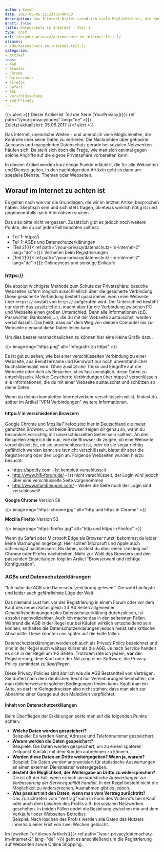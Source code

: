 ```yaml
---
author: Kovah
date: 2017-06-05 11:23:56+00:00
description: Das Internet bietet unendlich viele Möglichkeiten, die Kontrolle über seine Daten zu verlieren. Dies ist Teil 1 zum allgemeinen Datenschutz im Netz.
draft: false
title: Datenschutz im Internet - Teil 1
type: post
url: /de/your-privacy/datenschutz-im-internet-teil-1/
aliases:
- /de/datenschutz-im-internet-teil-1/
categories:
- Artikel
tags:
- AGB
- Browser
- Chrome
- Datenschutz
- Firefox
- Safari
- SSL
- Verschlüsselung
- YourPrivacy
---
```


{{< alert >}}
Dieser Artikel ist Teil der Serie [YourPrivacy]({{< ref path="/your-privacy/index" lang="de" >}}).  
Zuletzt aktualisiert: 05.06.2017
{{</ alert >}}

Das Internet, unendliche Weiten - und unendlich viele Möglichkeiten, die Kontrolle über seine Daten zu verlieren. Die Nachrichten über gehackte Accounts und mangelnden Datenschutz gerade bei sozialen Netzwerken häufen sich. Da stellt sich doch die Frage, wie man sich optimal gegen solche Angriffe auf die eigene Privatsphäre vorbereiten kann.

In diesem Artikel werden kurz einige Punkte erläutert, die für alle Webseiten und Dienste gelten. In den nachfolgenden Artikeln geht es dann um spezielle Dienste, Themen oder Webseiten.


## Worauf im Internet zu achten ist

Es gelten nach wie vor die Grundlagen, die wir im letzten Artikel besprochen haben. Skeptisch sein und sich stets fragen, ob etwas wirklich nötig ist und gegebenenfalls nach Alternativen suchen.

Das also bitte nicht vergessen. Zusätzlich gibt es jedoch noch weitere Punkte, die du auf jeden Fall beachten solltest:

* Teil 1: https://
* Teil 1: AGBs und Datenschutzerklärungen
* [Teil 2]({{< ref path="/your-privacy/datenschutz-im-internet-2" lang="de" >}}): Verhalten beim Registrierungen
* [Teil 2]({{< ref path="/your-privacy/datenschutz-im-internet-2" lang="de" >}}): Onlineshops und sonstige Einkäufe


### https://

Die absolut wichtigste Methode zum Schutz der Privatsphäre: besuche Webseiten sofern möglich ausschließlich über die gesicherte Verbindung. Diese gesicherte Verbindung besteht quasi immer, wenn eine Webseite über `https://` anstatt von `http://` aufgerufen wird. Der Unterschied besteht nur durch das zusätzliche `s`, macht aber für die Verbindung zwischen PC und Webseite einen großen Unterschied. Denn alle Informationen (z.B. Passwörter, Bankdaten,...), die du mit der Webseite austauschst, werden verschlüsselt. Das heißt, dass auf dem Weg von deinem Computer bis zur Webseite niemand diese Daten lesen kann.

Um dies besser veranschaulichen zu können hier eine kleine Grafik dazu.

{{< image img="https.png" alt="Infografik zu https" >}}

Es ist gut zu sehen, wie bei einer verschlüsselten Verbindung zu einer Webseite, aus Benutzername und Kennwort nur noch unverständlicher Buchstabensalat wird. Ohne zusätzliche Tricks und Eingriffe auf die Webseite oder dich als Besucher ist es fast unmöglich, diese Daten zu entschlüsseln.
Merke: Gesicherte Verbindungen über https:// verschlüsseln alle Informationen, die du mit einer Webseite austauschst und schützen so deine Daten.

Wenn du deinen kompletten Internetverkehr verschlüsseln willst, findest du später im Artikel "VPN Verbindungen" weitere Informationen.


#### https:// in verschiedenen Browsern

Google Chrome und Mozilla Firefox sind hier in Deutschland die meist genutzten Browser. Und beide Browser zeigen dir genau an, wann du besonders vorsichtig mit unverschlüsselten Seiten sein solltest. 
An drei Beispielen zeige ich dir nun, wie die Browser dir zeigen, ob eine Webseite verschlüsselt ist, ob sie unverschlüsselt ist, oder ob sie sogar richtig gefährlich werden kann: sie ist nicht verschlüsselt, bietet dir aber die Registrierung oder den Login an. Folgende Webseiten wurden hierzu besucht:

  * https://spotify.com - Ist komplett verschlüsselt
  * http://www.hifi-forum.de/ - Ist nicht verschlüsselt, der Login wird jedoch über eine verschlüsselte Seite vorgenommen
  * http://www.stumbleupon.com/ - Weder die Seite noch der Login sind verschlüsselt!

**Google Chrome** Version 58

{{< image img="https-chrome.jpg" alt="http und https in Chrome" >}}

**Mozilla Firefox** Version 53

{{< image img="https-firefox.jpg" alt="http und https in Firefox" >}}

Wenn du Safari oder Microsoft Edge als Browser nutzt, bekommst du leider keine Warnungen angezeigt. Hier sollten Microsoft und Apple auch schleunigst nachbessern. Bis dahin, solltest du über einen Umstieg auf Chrome oder Firefox nachdenken. Mehr zur Wahl des Browsers und den passenden Einstellungen folgt im Artikel "Browserwahl und richtige Konfiguration".


### AGBs und Datenschutzerklärungen

"Ich habe die AGB und Datenschutzerklärung gelesen." Die wohl häufigste und leider auch gefährlichste Lüge der Welt.

Das niemand Lust hat, vor der Registrierung in einem Forum oder vor dem Kauf des neuen Sofas gleich 23 A4 Seiten allgemeiner Geschäftsbedingungen plus Datenschutzerklärung durchzulesen, ist absolut nachvollziehbar. Auch ich mache das in den seltensten Fällen. Während die AGB in der Regel nur bei Käufen wirklich entscheidend sein können, enthalten die Datenschutzerklärungen jedoch meist sehr kritische Abschnitte. Diese könnten uns später auf die Füße fallen.

Datenschutzerklärungen werden oft auch als Privacy Policy bezeichnet und sind in der Regel auch weitaus kürzer als die AGB. Je nach Service handelt es sich in der Regel um 1-2 Seiten. Trotzdem rate ich jedem, **vor** der Registrierung, dem Kauf oder der Nutzung einer Software, die Privacy Policy zumindest zu _überfliegen_.

Diese Privacy Policies sind ähnlich wie die AGB Bestandteil von Verträgen. Sie dürfen nach dem deutschen Recht nur Vereinbarungen beinhalten, die man üblicherweise in solchen Bedingungen finden kann. Kauft man ein Auto, so darf im Kleingedruckten also nicht stehen, dass man sich zur Abnahme einer Garage auf den Malediven verpflichtet.


#### Inhalt von Datenschutzerkläungen

Beim Überfliegen der Erklärungen sollte man auf die folgenden Punkte achten:

* **Welche Daten werden gespeichert?**  
    Beispiele: Es werden Name, Adresse und Telefonnummer gespeichert.
* **Warum werden die Daten gespeichert?**  
    Beispiele: Die Daten werden gespeichert, um zu einem späteren Zeitpunkt Kontakt mit dem Kunden aufnehmen zu können.
* **Werden diese Daten an Dritte weitergegeben? Wenn ja, warum?**  
    Beispiel: Die Daten werden anonymisiert für statistische Auswertungen an einen externen Dienstleister weitergegeben.
* **Besteht die Möglichkeit, der Weitergabe an Dritte zu widersprechen?**  
    Die ist oft der Fall, wenn es sich um _statistische Auswertungen zur Verbesserung der Servicequalität handelt_. In der Regel besteht nicht die Möglichkeit zu widersprechen, Ausnahmen gibt es jedoch.
* **Was passiert mit den Daten, wenn man vom Vertrag zurücktritt?**  
    Das Zurücktreten vom "Vertrag" kann in Form des Widerrufs beim Kauf oder auch dem Löschen des Profils z.B. bei sozialen Netzwerken geschehen. In beiden Fällen endet die Beziehung zwischen mir und dem Verkäufer oder Webseiten-Betreiber.  
    Beispiel: Nach löschen des Profils werden alle Daten des Nutzers innerhalb einer Frist von zwei Wochen gelöscht.

Im [zweiten Teil dieses Artikels]({{< ref path="/your-privacy/datenschutz-im-internet-2" lang="de" >}}) geht es anschließend um die Registrierung auf Webseiten sowie Online Shopping.
